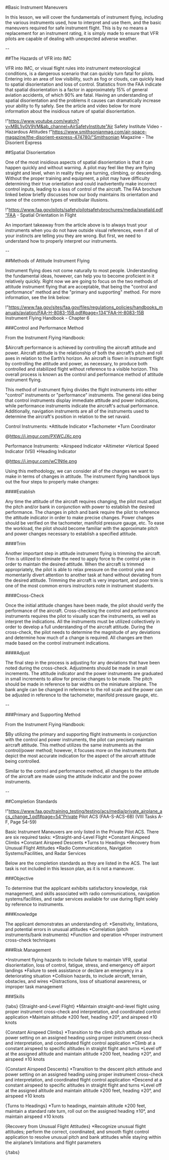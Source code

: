 #Basic Instrument Maneuvers

In this lesson, we will cover the fundamentals of instrument flying, including the various instruments used, how to interpret and use them, and the basic maneuvers required for safe instrument flight. This is by no means a replacement for an instrument rating, it is simply made to ensure that VFR pilots are capable of dealing with unexpected adverse weather.


--


##The Hazards of VFR into IMC

VFR into IMC, or visual flight rules into instrument meteorological conditions, is a dangerous scenario that can quickly turn fatal for pilots. Entering into an area of low visibility, such as fog or clouds, can quickly lead to spatial disorientation and loss of control. Statistics from the FAA indicate that spatial disorientation is a factor in approximately 15% of general aviation accidents, of which 90% are fatal. Having an understanding of spatial disorientation and the problems it causes can dramatically increase your ability to fly safely. See the article and video below for more information about the insidious nature of spatial disorientation. 

!"https://www.youtube.com/watch?v=MBL1iy0V9VM&ab_channel=AirSafetyInstitute"Air Safety Institute Video - Hazardous Attitudes
!"https://www.smithsonianmag.com/air-space-magazine/the-disorient-express-474780/"Smithsonian Magazine - The Disorient Express

##Spatial Disorientation

One of the most insidious aspects of spatial disorientation is that it can happen quickly and without warning. A pilot may feel like they are flying straight and level, when in reality they are turning, climbing, or descending. Without the proper training and equipment, a pilot may have difficulty determining their true orientation and could inadvertently make incorrect control inputs, leading to a loss of control of the aircraft. The FAA brochure linked below briefly discusses how our body maintains its orientation and some of the common types of vestibular illusions.

!"https://www.faa.gov/pilots/safety/pilotsafetybrochures/media/spatiald.pdf"FAA - Spatial Orientation in Flight

An important takeaway from the article above is to always trust your instruments when you do not have outside visual references, even if all of your instincts are telling you they are wrong. But first, we need to understand how to properly interpret our instruments.

--

##Methods of Attitude Instrument Flying

Instrument flying does not come naturally to most people. Understanding the fundamental ideas, however, can help you to become proficient in it relatively quickly. Right now we are going to focus on the two methods of attitude instrument flying that are acceptable, that being the "control and performance" method and the "primary and supporting" method. For more information, see the link below:

!"https://www.faa.gov/sites/faa.gov/files/regulations_policies/handbooks_manuals/aviation/FAA-H-8083-15B.pdf#page=134"FAA-H-8083-15B Instrument Flying Handbook - Chapter 6

###Control and Performance Method

From the Instrument Flying Handbook:

$Aircraft performance is achieved by controlling the aircraft attitude and power. Aircraft attitude is the relationship of both the aircraft’s pitch and roll axes in relation to the Earth’s horizon. An aircraft is flown in instrument flight by controlling the attitude and power, as necessary, to produce both controlled and stabilized flight without reference to a visible horizon. This overall process is known as the control and performance method of attitude instrument flying.

This method of instrument flying divides the flight instruments into either "control" instruments or "performance" instruments. The general idea being that control instruments display immediate attitude and power indications, while performance instruments indicate the aircraft's actual performance. Additionally, navigation instruments are all of the instruments used to determine the aircraft's position in relation to the set navaid.

Control Instruments:
*Attitude Indicator
*Tachometer
*Turn Coordinator

@https://i.imgur.com/PXWCJXc.png

Performance Instruments:
*Airspeed Indicator
*Altimeter
*Vertical Speed Indicator (VSI)
*Heading Indicator

@https://i.imgur.com/wC1Ntle.png

Using this methodology, we can consider all of the changes we want to make in terms of changes in attitude. The instrument flying handbook lays out the four steps to properly make changes:

####Establish

Any time the attitude of the aircraft requires changing, the pilot must adjust the pitch and/or bank in conjunction with power to establish the desired performance. The changes in pitch and bank require the pilot to reference the attitude indicator in order to make precise changes. Power changes should be verified on the tachometer, manifold pressure gauge, etc. To ease the workload, the pilot should become familiar with the approximate pitch and power changes necessary to establish a specified attitude.

####Trim

Another important step in attitude instrument flying is trimming the aircraft. Trim is utilized to eliminate the need to apply force to the control yoke in order to maintain the desired attitude. When the aircraft is trimmed appropriately, the pilot is able to relax pressure on the control yoke and momentarily divert attention to another task at hand without deviating from the desired attitude. Trimming the aircraft is very important, and poor trim is one of the most common errors instructors note in instrument students.

####Cross-Check

Once the initial attitude changes have been made, the pilot should verify the performance of the aircraft. Cross-checking the control and performance instruments requires the pilot to visually scan the instruments, as well as interpret the indications. All the instruments must be utilized collectively in order to develop a full understanding of the aircraft attitude. During the cross-check, the pilot needs to determine the magnitude of any deviations and determine how much of a change is required. All changes are then made based on the control instrument indications.

####Adjust

The final step in the process is adjusting for any deviations that have been noted during the cross-check. Adjustments should be made in small increments. The attitude indicator and the power instruments are graduated in small increments to allow for precise changes to be made. The pitch should be made in reference to bar widths on the miniature airplane. The bank angle can be changed in reference to the roll scale and the power can be adjusted in reference to the tachometer, manifold pressure gauge, etc.

--

###Primary and Supporting Method

From the Instrument Flying Handbook:

$By utilizing the primary and supporting flight instruments in conjunction with the control and power instruments, the pilot can precisely maintain aircraft attitude. This method utilizes the same instruments as the control/power method; however, it focuses more on the instruments that depict the most accurate indication for the aspect of the aircraft attitude being controlled.

Similar to the control and performance method, all changes to the attitude of the aircraft are made using the attitude indicator and the power instruments.

--

##Completion Standards

!"https://www.faa.gov/training_testing/testing/acs/media/private_airplane_acs_change_1.pdf#page=54"Private Pilot ACS (FAA-S-ACS-6B) (VIII Tasks A-F, Page 54-59)

Basic Instrument Maneuvers are only listed in the Private Pilot ACS. There are six required tasks: 
*Straight-and-Level Flight
*Constant Airspeed Climbs
*Constant Airspeed Descents
*Turns to Headings
*Recovery from Unusual Flight Attitudes
*Radio Communications, Navigation Systems/Facilities, and Radar Services

Below are the completion standards as they are listed in the ACS. The last task is not included in this lesson plan, as it is not a maneuver.

###Objective

To determine that the applicant exhibits satisfactory knowledge, risk management, and skills associated with radio communications, navigation systems/facilities, and radar services available for use during flight solely by reference to instruments.

###Knowledge

The applicant demonstrates an understanding of:
*Sensitivity, limitations, and potential errors in unusual attitudes
*Correlation (pitch instruments/bank instruments)
*Function and operation
*Proper instrument cross-check techniques

###Risk Management

*Instrument flying hazards to include failure to maintain VFR, spatial disorientation, loss of control, fatigue, stress, and emergency off airport landings
*Failure to seek assistance or declare an emergency in a deteriorating situation
*Collision hazards, to include aircraft, terrain, obstacles, and wires
*Distractions, loss of situational awareness, or improper task management

###Skills

{tabs}
{Straight-and-Level Flight}
*Maintain straight-and-level flight using proper instrument cross-check and interpretation, and coordinated control application
*Maintain altitude ±200 feet, heading ±20°, and airspeed ±10 knots

{Constant Airspeed Climbs}
*Transition to the climb pitch attitude and power setting on an assigned heading using proper instrument cross-check and interpretation, and coordinated flight control application
*Climb at a constant airspeed to specific altitudes in straight flight and turns
*Level off at the assigned altitude and maintain altitude ±200 feet, heading ±20°, and airspeed ±10 knots

{Constant Airspeed Descents}
*Transition to the descent pitch attitude and power setting on an assigned heading using proper instrument cross-check and interpretation, and coordinated flight control application
*Descend at a constant airspeed to specific altitudes in straight flight and turns
*Level off at the assigned altitude and maintain altitude ±200 feet, heading ±20°, and airspeed ±10 knots

{Turns to Headings}
*Turn to headings, maintain altitude ±200 feet, maintain a standard rate turn, roll out on the assigned heading ±10°, and maintain airspeed ±10 knots

{Recovery from Unusual Flight Attitudes}
*Recognize unusual flight attitudes; perform the correct, coordinated, and smooth flight control application to resolve unusual pitch and bank attitudes while staying within the airplane’s limitations and flight parameters

{/tabs}


